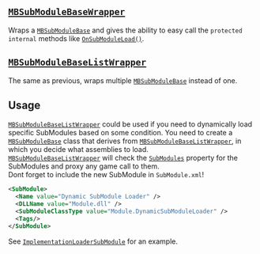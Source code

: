 ## [``MBSubModuleBaseWrapper``](xref:Bannerlord.ButterLib.SubModuleWrappers.MBSubModuleBaseWrapper)
Wraps a [``MBSubModuleBase``](xref:TaleWorlds.MountAndBlade.MBSubModuleBase) and gives the ability to easy call the ``protected internal`` methods like  [``OnSubModuleLoad()``](xref:TaleWorlds.MountAndBlade.MBSubModuleBase#collapsible-TaleWorlds_MountAndBlade_MBSubModuleBase_OnSubModuleLoad).  
## [``MBSubModuleBaseListWrapper``](xref:Bannerlord.ButterLib.SubModuleWrappers.MBSubModuleBaseListWrapper)
The same as previous, wraps multiple [``MBSubModuleBase``](xref:TaleWorlds.MountAndBlade.MBSubModuleBase) instead of one.  
  
## Usage
[``MBSubModuleBaseListWrapper``](xref:Bannerlord.ButterLib.SubModuleWrappers.MBSubModuleBaseListWrapper) could be used if you need to dynamically load specific SubModules based on some condition.
You need to create a [``MBSubModuleBase``](xref:TaleWorlds.MountAndBlade.MBSubModuleBase) class that derives from [``MBSubModuleBaseListWrapper``](xref:Bannerlord.ButterLib.SubModuleWrappers.MBSubModuleBaseListWrapper), in which you decide what assemblies to load.  
[``MBSubModuleBaseListWrapper``](xref:Bannerlord.ButterLib.SubModuleWrappers.MBSubModuleBaseListWrapper) will check the [``SubModules``](xref:Bannerlord.ButterLib.SubModuleWrappers.MBSubModuleBaseListWrapper#collapsible-Bannerlord_ButterLib_SubModuleWrappers_MBSubModuleBaseListWrapper_SubModules) property for the SubModules and proxy any game call to them.  
Dont forget to include the new SubModule in ``SubModule.xml``!  
```xml
<SubModule>
  <Name value="Dynamic SubModule Loader" />
  <DLLName value="Module.dll" />
  <SubModuleClassType value="Module.DynamicSubModuleLoader" />
  <Tags/>
</SubModule>
```
See [``ImplementationLoaderSubModule``](xref:Bannerlord.ButterLib.ImplementationLoaderSubModule) for an example.  
